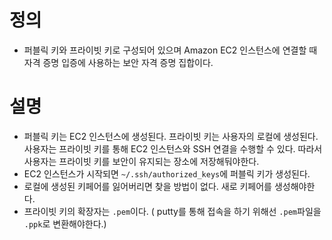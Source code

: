 # 정의
- 퍼블릭 키와 프라이빗 키로 구성되어 있으며 Amazon EC2 인스턴스에 연결할 때 자격 증명 입증에 사용하는 보안 자격 증명 집합이다.

# 설명
- 퍼블릭 키는 EC2 인스턴스에 생성된다. 프라이빗 키는 사용자의 로컬에 생성된다. 사용자는 프라이빗 키를 통해 EC2 인스턴스와 SSH 연결을 수행할 수 있다.
따라서 사용자는 프라이빗 키를 보안이 유지되는 장소에 저장해둬야한다.
- EC2 인스턴스가 시작되면 `~/.ssh/authorized_keys`에 퍼블릭 키가 생성된다.
- 로컬에 생성된 키페어를 잃어버리면 찾을 방법이 없다. 새로 키페어를 생성해야한다.
- 프라이빗 키의 확장자는 `.pem`이다. ( putty를 통해 접속을 하기 위해선 `.pem`파일을 `.ppk`로 변환해야한다.)
